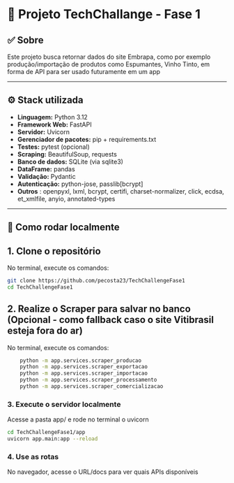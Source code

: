 # 🧠 Projeto TechChallange - Fase 1

## ✅ Sobre

Este projeto busca retornar dados do site Embrapa, como por exemplo produção/importação de produtos como Espumantes, Vinho Tinto, em forma de API para ser usado futuramente em um app

---

## ⚙️ Stack utilizada

- **Linguagem:** Python 3.12
- **Framework Web:**  FastAPI
- **Servidor:**  Uvicorn
- **Gerenciador de pacotes:**  pip + requirements.txt
- **Testes:**  pytest (opcional)
- **Scraping:**  BeautifulSoup, requests
- **Banco de dados:**  SQLite (via sqlite3)
- **DataFrame:**  pandas
- **Validação:**  Pydantic
- **Autenticação:**  python-jose, passlib[bcrypt]
- **Outros** : openpyxl, lxml, bcrypt, certifi, charset-normalizer, click, ecdsa, et_xmlfile, anyio, annotated-types
---

## 🚀 Como rodar localmente

## 1. Clone o repositório
No terminal, execute os comandos:
```bash
git clone https://github.com/pecosta23/TechChallengeFase1
cd TechChallengeFase1
```

## 2. Realize o Scraper para salvar no banco (Opcional - como fallback caso o site Vitibrasil esteja fora do ar)
No terminal, execute os comandos:
```bash
    python -m app.services.scraper_producao
    python -m app.services.scraper_exportacao
    python -m app.services.scraper_importacao
    python -m app.services.scraper_processamento
    python -m app.services.scraper_comercializacao
```

### 3. Execute o servidor localmente
Acesse a pasta app/ e rode no terminal o uvicorn
```bash
cd TechChallengeFase1/app
uvicorn app.main:app --reload
```

### 4. Use as rotas
No navegador, acesse o URL/docs para ver quais APIs disponíveis